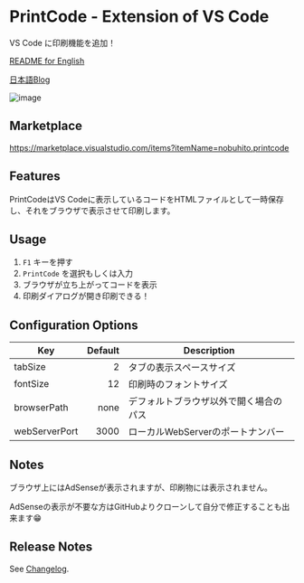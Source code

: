 # PrintCode - Extension of VS Code

VS Code に印刷機能を追加！

[README for English](https://github.com/nobuhito/vscode.printcode/blob/master/README.ja.md)

[日本語Blog](https://about.gitlab.com/2017/12/04/illustrations-and-icons-on-gitlab-com/)

![image](https://raw.githubusercontent.com/nobuhito/vscode.printcode/master/printcode.gif?raw=true)

## Marketplace

https://marketplace.visualstudio.com/items?itemName=nobuhito.printcode

## Features

PrintCodeはVS Codeに表示しているコードをHTMLファイルとして一時保存し、それをブラウザで表示させて印刷します。

## Usage

1. `F1` キーを押す
2. `PrintCode` を選択もしくは入力
3. ブラウザが立ち上がってコードを表示
4. 印刷ダイアログが開き印刷できる！

## Configuration Options

Key           | Default | Description
--------------|--------:|-------------
tabSize       |       2 | タブの表示スペースサイズ
fontSize      |      12 | 印刷時のフォントサイズ
browserPath   |    none | デフォルトブラウザ以外で開く場合のパス
webServerPort |    3000 | ローカルWebServerのポートナンバー

## Notes

ブラウザ上にはAdSenseが表示されますが、印刷物には表示されません。

AdSenseの表示が不要な方はGitHubよりクローンして自分で修正することも出来ます😁

## Release Notes

See [Changelog](https://github.com/nobuhito/vscode.printcode/blob/master/CHANGELOG.md).
